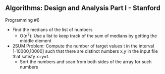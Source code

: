 ## Algorithms: Design and Analysis Part I - Stanford
Programming #6
* Find the medians of the list of numbers
  * O(n<sup>2</sup>): Use a list to keep track of the sum of medians by getting the middle element
* 2SUM Problem: Compute the number of target values t in the interval [-10000,10000] such that there are distinct numbers x,y   in the input file that satisfy x+y=t.
  * Sort the numbers and scan from both sides of the array for such numbers
